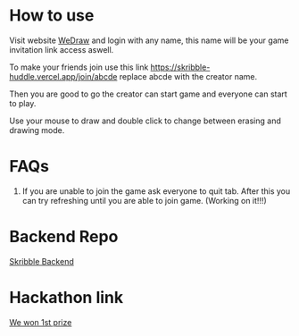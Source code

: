 # How to use

Visit website [WeDraw](https://skribble-huddle.vercel.app/) and login with any name, this name will be your game invitation link access aswell.

To make your friends join use this link https://skribble-huddle.vercel.app/join/abcde replace abcde with the creator name.

Then you are good to go the creator can start game and everyone can start to play.

Use your mouse to draw and double click to change between erasing and drawing mode.

# FAQs

1. If you are unable to join the game ask everyone to quit tab. After this you can try refreshing until you are able to join game. (Working on it!!!)

# Backend Repo

[Skribble Backend](https://github.com/MrMischievousX/skribble-backend)

# Hackathon link

[We won 1st prize](https://devfolio.co/projects/we-draw-2c2c)
